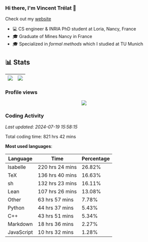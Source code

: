 ### Hi there, I'm Vincent Trélat 👋

Check out my [website](https://vtrelat.github.io)

-   💻 CS engineer & INRIA PhD student at Loria, Nancy, France
-   🎓 Graduate of Mines Nancy in France
-   🎓 Specialized in _formal methods_ which I studied at TU Munich

## 📊 **Stats**

| <img align="center" src="https://readme-stats.clckblog.space/api?username=VTrelat&show_icons=true&include_all_commits=true&theme=tokyonight&hide_border=true" /> | <img align="center" src="https://readme-stats.clckblog.space/api/top-langs/?username=VTrelat&layout=compact&theme=tokyonight&hide_border=true" /> |
| ---------------------------------------------------------------------------------------------------------------------------------------------------------------- | ------------------------------------------------------------------------------------------------------------------------------------------------- |

### Profile views

<p align="center">
 <img src="https://profile-counter.glitch.me/VTrelat/count.svg" />
</p>

<!--automations-->
### Coding Activity
_Last updated: 2024-07-19 15:58:15_

Total coding time: 821 hrs 42 mins

**Most used languages**:

| Language | Time | Percentage |
| ------------- | ------------- | ------------- |
| Isabelle | 220 hrs 24 mins | 26.82% |
| TeX | 136 hrs 40 mins | 16.63% |
| sh | 132 hrs 23 mins | 16.11% |
| Lean | 107 hrs 26 mins | 13.08% |
| Other | 63 hrs 57 mins | 7.78% |
| Python | 44 hrs 37 mins | 5.43% |
| C++ | 43 hrs 51 mins | 5.34% |
| Markdown | 18 hrs 36 mins | 2.27% |
| JavaScript | 10 hrs 32 mins | 1.28% |

